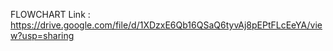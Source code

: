 FLOWCHART
Link : https://drive.google.com/file/d/1XDzxE6Qb16QSaQ6tyvAj8pEPtFLcEeYA/view?usp=sharing
